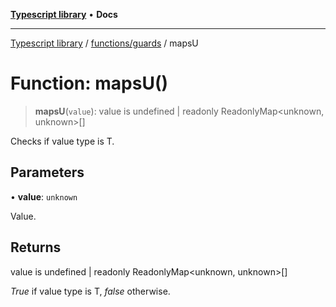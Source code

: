 [**Typescript library**](../../../index.md) • **Docs**

***

[Typescript library](../../../modules.md) / [functions/guards](../index.md) / mapsU

# Function: mapsU()

> **mapsU**(`value`): value is undefined \| readonly ReadonlyMap\<unknown, unknown\>\[\]

Checks if value type is T.

## Parameters

• **value**: `unknown`

Value.

## Returns

value is undefined \| readonly ReadonlyMap\<unknown, unknown\>\[\]

_True_ if value type is T, _false_ otherwise.
